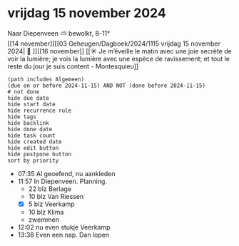 # vrijdag 15 november 2024

Naar Diepenveen ⛅ bewolkt, 8-11°<br>[[14 november]][[03 Geheugen/Dagboek/2024/1115 vrijdag 15 november 2024| 📓 ]][[16 november]]
[[☀️ Je m’éveille le matin avec une joie secrète de voir la lumière; je vois la lumière avec une espèce de ravissement; et tout le reste du jour je suis content - Montesquieu]]
```tasks
(path includes Algemeen)
(due on or before 2024-11-15) AND NOT (done before 2024-11-15)
# not done
hide due date
hide start date
hide recurrence rule
hide tags
hide backlink
hide done date
hide task count
hide created date
hide edit button
hide postpone button 
sort by priority 
```
- 07:35 Al geoefend, nu aankleden  
- 11:57 In Diepenveen. Planning. 
	- 22 blz Berlage
	- 10 blz Van Riessen 
	- [x] 5 blz Veerkamp
	- 10 blz Klima
	- zwemmen
- 12:02 nu even stukje Veerkamp
- 13:38 Even een nap. Dan lopen 